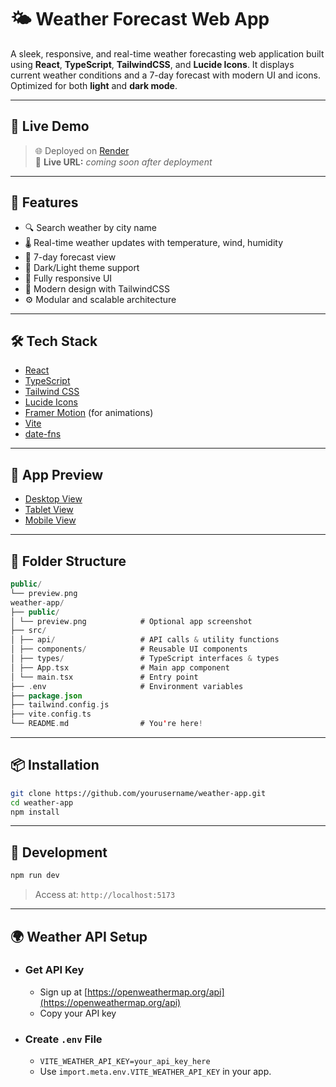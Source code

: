 # 🌤️ Weather Forecast Web App

A sleek, responsive, and real-time weather forecasting web application built using **React**, **TypeScript**, **TailwindCSS**, and **Lucide Icons**. It displays current weather conditions and a 7-day forecast with modern UI and icons. Optimized for both **light** and **dark mode**.

---

## 🔗 Live Demo

> 🌐 Deployed on [Render](https://render.com)  
> 🔗 **Live URL:** _coming soon after deployment_

---

## 🚀 Features

- 🔍 Search weather by city name
- 🌡️ Real-time weather updates with temperature, wind, humidity
- 📅 7-day forecast view
- 🌙 Dark/Light theme support
- 📱 Fully responsive UI
- 🎨 Modern design with TailwindCSS
- ⚙️ Modular and scalable architecture

---

## 🛠️ Tech Stack

- [React](https://reactjs.org/)
- [TypeScript](https://www.typescriptlang.org/)
- [Tailwind CSS](https://tailwindcss.com/)
- [Lucide Icons](https://lucide.dev/)
- [Framer Motion](https://www.framer.com/motion/) (for animations)
- [Vite](https://vitejs.dev/)
- [date-fns](https://date-fns.org/)

---

## 📸 App Preview

- [Desktop View](./public/desktop_layout.png)
- [Tablet View](./public/tablet_layout.png)
- [Mobile View](./public/mobile_layout.png)

---

## 📁 Folder Structure

```kotlin
public/
└── preview.png
weather-app/
├── public/
│ └── preview.png            # Optional app screenshot
├── src/
│ ├── api/                   # API calls & utility functions
│ ├── components/            # Reusable UI components
│ ├── types/                 # TypeScript interfaces & types
│ ├── App.tsx                # Main app component
│ └── main.tsx               # Entry point
├── .env                     # Environment variables
├── package.json
├── tailwind.config.js
├── vite.config.ts
└── README.md                # You're here!
```

---

## 📦 Installation

```bash
git clone https://github.com/yourusername/weather-app.git
cd weather-app
npm install
```

---

## 🔧 Development

```bash
npm run dev
```
> Access at: ```http://localhost:5173```

---

## 🌍 Weather API Setup

- ### Get API Key
  - Sign up at [https://openweathermap.org/api](https://openweathermap.org/api)
  - Copy your API key
    
- ### Create ```.env``` File
  - ```VITE_WEATHER_API_KEY=your_api_key_here```
  - Use ```import.meta.env.VITE_WEATHER_API_KEY``` in your app.
